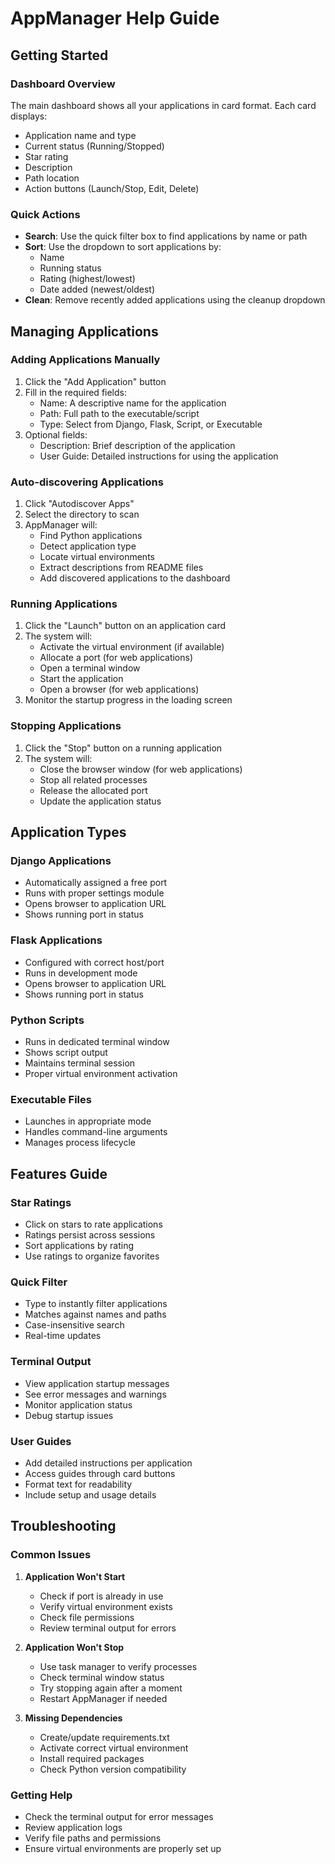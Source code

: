 # AppManager Help Guide

## Getting Started

### Dashboard Overview
The main dashboard shows all your applications in card format. Each card displays:
- Application name and type
- Current status (Running/Stopped)
- Star rating
- Description
- Path location
- Action buttons (Launch/Stop, Edit, Delete)

### Quick Actions
- **Search**: Use the quick filter box to find applications by name or path
- **Sort**: Use the dropdown to sort applications by:
  - Name
  - Running status
  - Rating (highest/lowest)
  - Date added (newest/oldest)
- **Clean**: Remove recently added applications using the cleanup dropdown

## Managing Applications

### Adding Applications Manually
1. Click the "Add Application" button
2. Fill in the required fields:
   - Name: A descriptive name for the application
   - Path: Full path to the executable/script
   - Type: Select from Django, Flask, Script, or Executable
3. Optional fields:
   - Description: Brief description of the application
   - User Guide: Detailed instructions for using the application

### Auto-discovering Applications
1. Click "Autodiscover Apps"
2. Select the directory to scan
3. AppManager will:
   - Find Python applications
   - Detect application type
   - Locate virtual environments
   - Extract descriptions from README files
   - Add discovered applications to the dashboard

### Running Applications
1. Click the "Launch" button on an application card
2. The system will:
   - Activate the virtual environment (if available)
   - Allocate a port (for web applications)
   - Open a terminal window
   - Start the application
   - Open a browser (for web applications)
3. Monitor the startup progress in the loading screen

### Stopping Applications
1. Click the "Stop" button on a running application
2. The system will:
   - Close the browser window (for web applications)
   - Stop all related processes
   - Release the allocated port
   - Update the application status

## Application Types

### Django Applications
- Automatically assigned a free port
- Runs with proper settings module
- Opens browser to application URL
- Shows running port in status

### Flask Applications
- Configured with correct host/port
- Runs in development mode
- Opens browser to application URL
- Shows running port in status

### Python Scripts
- Runs in dedicated terminal window
- Shows script output
- Maintains terminal session
- Proper virtual environment activation

### Executable Files
- Launches in appropriate mode
- Handles command-line arguments
- Manages process lifecycle

## Features Guide

### Star Ratings
- Click on stars to rate applications
- Ratings persist across sessions
- Sort applications by rating
- Use ratings to organize favorites

### Quick Filter
- Type to instantly filter applications
- Matches against names and paths
- Case-insensitive search
- Real-time updates

### Terminal Output
- View application startup messages
- See error messages and warnings
- Monitor application status
- Debug startup issues

### User Guides
- Add detailed instructions per application
- Access guides through card buttons
- Format text for readability
- Include setup and usage details

## Troubleshooting

### Common Issues
1. **Application Won't Start**
   - Check if port is already in use
   - Verify virtual environment exists
   - Check file permissions
   - Review terminal output for errors

2. **Application Won't Stop**
   - Use task manager to verify processes
   - Check terminal window status
   - Try stopping again after a moment
   - Restart AppManager if needed

3. **Missing Dependencies**
   - Create/update requirements.txt
   - Activate correct virtual environment
   - Install required packages
   - Check Python version compatibility

### Getting Help
- Check the terminal output for error messages
- Review application logs
- Verify file paths and permissions
- Ensure virtual environments are properly set up 